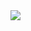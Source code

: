 <img src="https://badge42.vercel.app/api/v2/cl48k6af0000609m96gdo9tb2/stats?cursusId=21&coalitionId=124">

<!---
TylerDurden230/TylerDurden230 is a ✨ special ✨ repository because its `README.md` (this file) appears on your GitHub profile.
You can click the Preview link to take a look at your changes.
--->




